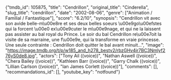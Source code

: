 {"tmdb_id": 105875, "title": "Cendrillon", "original_title": "Cinderella", "slug_title": "cendrillon", "date": "2002-08-06", "genre": ["Animation / Familial / Fantastique"], "score": "6.2/10", "synopsis": "Cendrillon vit avec son avide belle-m\u00e8re et ses deux belles soeurs \u00e9go\u00efstes qui la forcent \u00e0 ex\u00e9cuter le m\u00e9nage, et qui ne la laissent pas assister au bal royal du Prince. Le soir du bal Cendrillon re\u00e7oit la visite de sa marraine, une f\u00e9e, qui la transforme en vraie princesse. Une seule contrainte : Cendrillon doit quitter le bal avant minuit...", "image": "https://image.tmdb.org/t/p/w185_and_h278_bestv2/rbzGHv4ir7BC3Nmlyf276yS0de8.jpg", "actors": ["Tony Ail ((voice))", "Nathan Aswell ((voice))", "Chera Bailey ((voice))", "Kathleen Barr ((voice))", "Garry Chalk ((voice))", "Lillian Carlson ((voice))", "Ian James Corlett ((voice))"], "comments": [], "recommandations_id": [], "youtube_key": "notfound"}